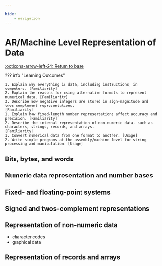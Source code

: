 ```yaml
---

hide:
    - navigation 
---
```

# AR/Machine Level Representation of Data

[:octicons-arrow-left-24: Return to base](/Bodies-of-Knowledge/Computer-Architecture/)

??? info "Learning Outcomes"

    1. Explain why everything is data, including instructions, in computers. [Familiarity]
    2. Explain the reasons for using alternative formats to represent numerical data. [Familiarity]
    3. Describe how negative integers are stored in sign-magnitude and twos-complement representations.
    [Familiarity]
    1. Explain how fixed-length number representations affect accuracy and precision. [Familiarity]
    2. Describe the internal representation of non-numeric data, such as characters, strings, records, and arrays.
    [Familiarity]
    1. Convert numerical data from one format to another. [Usage]
    2. Write simple programs at the assembly/machine level for string processing and manipulation. [Usage]

## Bits, bytes, and words

## Numeric data representation and number bases

## Fixed- and floating-point systems

## Signed and twos-complement representations

## Representation of non-numeric data 

- character codes
- graphical data
  
## Representation of records and arrays